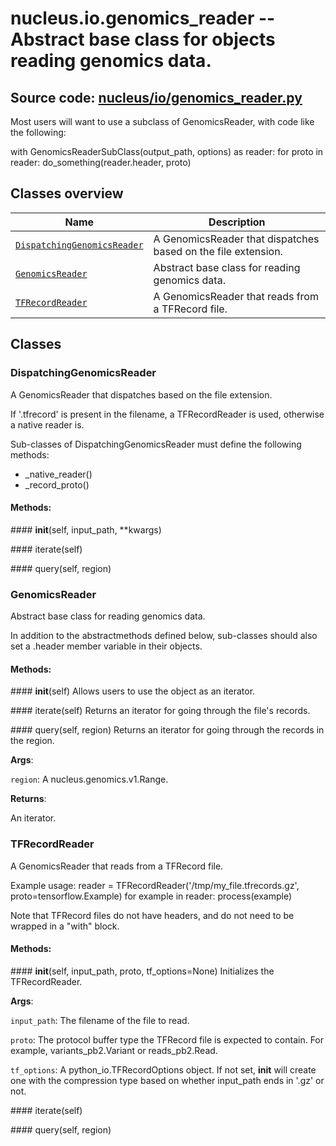 # nucleus.io.genomics_reader -- Abstract base class for objects reading genomics data.
**Source code:** [nucleus/io/genomics_reader.py](https://github.com/google/nucleus/tree/master/nucleus/io/genomics_reader.py)
---
Most users will want to use a subclass of GenomicsReader, with code like
the following:

  with GenomicsReaderSubClass(output_path, options) as reader:
    for proto in reader:
      do_something(reader.header, proto)

## Classes overview
Name | Description
-----|------------
[`DispatchingGenomicsReader`](#dispatchinggenomicsreader) | A GenomicsReader that dispatches based on the file extension.
[`GenomicsReader`](#genomicsreader) | Abstract base class for reading genomics data.
[`TFRecordReader`](#tfrecordreader) | A GenomicsReader that reads from a TFRecord file.

## Classes
### DispatchingGenomicsReader
A GenomicsReader that dispatches based on the file extension.

If '.tfrecord' is present in the filename, a TFRecordReader is used,
otherwise a native reader is.

Sub-classes of DispatchingGenomicsReader must define the following methods:
  * _native_reader()
  * _record_proto()

#### Methods:
####<a name="<_ast.FunctionDef object at 0x55f78d0d91d0>"></a> __init__(self, input_path, **kwargs)


####<a name="<_ast.FunctionDef object at 0x55f78d0fd8d0>"></a> iterate(self)


####<a name="<_ast.FunctionDef object at 0x55f78d0fdb10>"></a> query(self, region)


### GenomicsReader
Abstract base class for reading genomics data.

In addition to the abstractmethods defined below, sub-classes should
also set a .header member variable in their objects.

#### Methods:
####<a name="<_ast.FunctionDef object at 0x55f78d0f10d0>"></a> __init__(self)
Allows users to use the object as an iterator.

####<a name="<_ast.FunctionDef object at 0x55f78d0ea5d0>"></a> iterate(self)
Returns an iterator for going through the file's records.

####<a name="<_ast.FunctionDef object at 0x55f78d0ea890>"></a> query(self, region)
Returns an iterator for going through the records in the region.

**Args**:

`region`:  A nucleus.genomics.v1.Range.


**Returns**:

  An iterator.

### TFRecordReader
A GenomicsReader that reads from a TFRecord file.

Example usage:
  reader = TFRecordReader('/tmp/my_file.tfrecords.gz',
                          proto=tensorflow.Example)
  for example in reader:
    process(example)

Note that TFRecord files do not have headers, and do not need
to be wrapped in a "with" block.

#### Methods:
####<a name="<_ast.FunctionDef object at 0x55f78d0f1310>"></a> __init__(self, input_path, proto, tf_options=None)
Initializes the TFRecordReader.

**Args**:

`input_path`:  The filename of the file to read.

`proto`:  The protocol buffer type the TFRecord file is expected to
    contain.  For example, variants_pb2.Variant or reads_pb2.Read.

`tf_options`:  A python_io.TFRecordOptions object.  If not set,
    __init__ will create one with the compression type based on
    whether input_path ends in '.gz' or not.


####<a name="<_ast.FunctionDef object at 0x55f78d1b9c50>"></a> iterate(self)


####<a name="<_ast.FunctionDef object at 0x55f78d0d9190>"></a> query(self, region)



